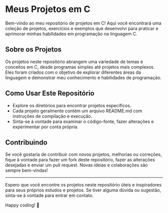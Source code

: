 # Meus Projetos em C

Bem-vindo ao meu repositório de projetos em C! Aqui você encontrará uma coleção de projetos, exercícios e exemplos que desenvolvi para praticar e aprimorar minhas habilidades em programação na linguagem C.

## Sobre os Projetos

Os projetos neste repositório abrangem uma variedade de temas e conceitos em C, desde programas simples até projetos mais complexos. Eles foram criados com o objetivo de explorar diferentes áreas da linguagem e demonstrar meu conhecimento e habilidades de programação.

## Como Usar Este Repositório

- Explore os diretórios para encontrar projetos específicos.
- Cada projeto geralmente contém um arquivo README.md com instruções de compilação e execução.
- Sinta-se à vontade para examinar o código-fonte, fazer alterações e experimentar por conta própria.

## Contribuindo

Se você gostaria de contribuir com novos projetos, melhorias ou correções, fique à vontade para fazer um fork deste repositório, fazer as alterações desejadas e enviar um pull request. Novas ideias e colaborações são sempre bem-vindas!

---

Espero que você encontre os projetos neste repositório úteis e inspiradores para seus próprios estudos e projetos. Se tiver alguma dúvida ou sugestão, sinta-se à vontade para entrar em contato.

Happy coding! 🚀
